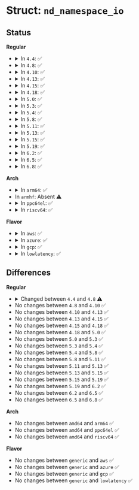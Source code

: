 # Struct: <code>nd_namespace_io</code>

## Status
<b>Regular</b>
<ul>
<li>
<details>
<summary>In <code>4.4</code>: ✅</summary>

```c
struct nd_namespace_io {
    struct nd_namespace_common common;
    struct resource res;
};
```
</details>
</li>
<li>
<details>
<summary>In <code>4.8</code>: ✅</summary>

```c
struct nd_namespace_io {
    struct nd_namespace_common common;
    struct resource res;
    resource_size_t size;
    void *addr;
    struct badblocks bb;
};
```
</details>
</li>
<li>
<details>
<summary>In <code>4.10</code>: ✅</summary>

```c
struct nd_namespace_io {
    struct nd_namespace_common common;
    struct resource res;
    resource_size_t size;
    void *addr;
    struct badblocks bb;
};
```
</details>
</li>
<li>
<details>
<summary>In <code>4.13</code>: ✅</summary>

```c
struct nd_namespace_io {
    struct nd_namespace_common common;
    struct resource res;
    resource_size_t size;
    void *addr;
    struct badblocks bb;
};
```
</details>
</li>
<li>
<details>
<summary>In <code>4.15</code>: ✅</summary>

```c
struct nd_namespace_io {
    struct nd_namespace_common common;
    struct resource res;
    resource_size_t size;
    void *addr;
    struct badblocks bb;
};
```
</details>
</li>
<li>
<details>
<summary>In <code>4.18</code>: ✅</summary>

```c
struct nd_namespace_io {
    struct nd_namespace_common common;
    struct resource res;
    resource_size_t size;
    void *addr;
    struct badblocks bb;
};
```
</details>
</li>
<li>
<details>
<summary>In <code>5.0</code>: ✅</summary>

```c
struct nd_namespace_io {
    struct nd_namespace_common common;
    struct resource res;
    resource_size_t size;
    void *addr;
    struct badblocks bb;
};
```
</details>
</li>
<li>
<details>
<summary>In <code>5.3</code>: ✅</summary>

```c
struct nd_namespace_io {
    struct nd_namespace_common common;
    struct resource res;
    resource_size_t size;
    void *addr;
    struct badblocks bb;
};
```
</details>
</li>
<li>
<details>
<summary>In <code>5.4</code>: ✅</summary>

```c
struct nd_namespace_io {
    struct nd_namespace_common common;
    struct resource res;
    resource_size_t size;
    void *addr;
    struct badblocks bb;
};
```
</details>
</li>
<li>
<details>
<summary>In <code>5.8</code>: ✅</summary>

```c
struct nd_namespace_io {
    struct nd_namespace_common common;
    struct resource res;
    resource_size_t size;
    void *addr;
    struct badblocks bb;
};
```
</details>
</li>
<li>
<details>
<summary>In <code>5.11</code>: ✅</summary>

```c
struct nd_namespace_io {
    struct nd_namespace_common common;
    struct resource res;
    resource_size_t size;
    void *addr;
    struct badblocks bb;
};
```
</details>
</li>
<li>
<details>
<summary>In <code>5.13</code>: ✅</summary>

```c
struct nd_namespace_io {
    struct nd_namespace_common common;
    struct resource res;
    resource_size_t size;
    void *addr;
    struct badblocks bb;
};
```
</details>
</li>
<li>
<details>
<summary>In <code>5.15</code>: ✅</summary>

```c
struct nd_namespace_io {
    struct nd_namespace_common common;
    struct resource res;
    resource_size_t size;
    void *addr;
    struct badblocks bb;
};
```
</details>
</li>
<li>
<details>
<summary>In <code>5.19</code>: ✅</summary>

```c
struct nd_namespace_io {
    struct nd_namespace_common common;
    struct resource res;
    resource_size_t size;
    void *addr;
    struct badblocks bb;
};
```
</details>
</li>
<li>
<details>
<summary>In <code>6.2</code>: ✅</summary>

```c
struct nd_namespace_io {
    struct nd_namespace_common common;
    struct resource res;
    resource_size_t size;
    void *addr;
    struct badblocks bb;
};
```
</details>
</li>
<li>
<details>
<summary>In <code>6.5</code>: ✅</summary>

```c
struct nd_namespace_io {
    struct nd_namespace_common common;
    struct resource res;
    resource_size_t size;
    void *addr;
    struct badblocks bb;
};
```
</details>
</li>
<li>
<details>
<summary>In <code>6.8</code>: ✅</summary>

```c
struct nd_namespace_io {
    struct nd_namespace_common common;
    struct resource res;
    resource_size_t size;
    void *addr;
    struct badblocks bb;
};
```
</details>
</li>
</ul>
<b>Arch</b>
<ul>
<li>
<details>
<summary>In <code>arm64</code>: ✅</summary>

```c
struct nd_namespace_io {
    struct nd_namespace_common common;
    struct resource res;
    resource_size_t size;
    void *addr;
    struct badblocks bb;
};
```
</details>
</li>
<li>
In <code>armhf</code>: Absent ⚠️
</li>
<li>
<details>
<summary>In <code>ppc64el</code>: ✅</summary>

```c
struct nd_namespace_io {
    struct nd_namespace_common common;
    struct resource res;
    resource_size_t size;
    void *addr;
    struct badblocks bb;
};
```
</details>
</li>
<li>
<details>
<summary>In <code>riscv64</code>: ✅</summary>

```c
struct nd_namespace_io {
    struct nd_namespace_common common;
    struct resource res;
    resource_size_t size;
    void *addr;
    struct badblocks bb;
};
```
</details>
</li>
</ul>
<b>Flavor</b>
<ul>
<li>
<details>
<summary>In <code>aws</code>: ✅</summary>

```c
struct nd_namespace_io {
    struct nd_namespace_common common;
    struct resource res;
    resource_size_t size;
    void *addr;
    struct badblocks bb;
};
```
</details>
</li>
<li>
<details>
<summary>In <code>azure</code>: ✅</summary>

```c
struct nd_namespace_io {
    struct nd_namespace_common common;
    struct resource res;
    resource_size_t size;
    void *addr;
    struct badblocks bb;
};
```
</details>
</li>
<li>
<details>
<summary>In <code>gcp</code>: ✅</summary>

```c
struct nd_namespace_io {
    struct nd_namespace_common common;
    struct resource res;
    resource_size_t size;
    void *addr;
    struct badblocks bb;
};
```
</details>
</li>
<li>
<details>
<summary>In <code>lowlatency</code>: ✅</summary>

```c
struct nd_namespace_io {
    struct nd_namespace_common common;
    struct resource res;
    resource_size_t size;
    void *addr;
    struct badblocks bb;
};
```
</details>
</li>
</ul>

## Differences
<b>Regular</b>
<ul>
<li>
<details>
<summary>Changed between <code>4.4</code> and <code>4.8</code> ⚠️</summary>
<ul>
<li>
<b>Field added. </b>
<code>resource_size_t size</code>
</li>
<li>
<b>Field added. </b>
<code>void *addr</code>
</li>
<li>
<b>Field added. </b>
<code>struct badblocks bb</code>
</li>
</ul>
</details>
</li>
<li>
No changes between <code>4.8</code> and <code>4.10</code> ✅
</li>
<li>
No changes between <code>4.10</code> and <code>4.13</code> ✅
</li>
<li>
No changes between <code>4.13</code> and <code>4.15</code> ✅
</li>
<li>
No changes between <code>4.15</code> and <code>4.18</code> ✅
</li>
<li>
No changes between <code>4.18</code> and <code>5.0</code> ✅
</li>
<li>
No changes between <code>5.0</code> and <code>5.3</code> ✅
</li>
<li>
No changes between <code>5.3</code> and <code>5.4</code> ✅
</li>
<li>
No changes between <code>5.4</code> and <code>5.8</code> ✅
</li>
<li>
No changes between <code>5.8</code> and <code>5.11</code> ✅
</li>
<li>
No changes between <code>5.11</code> and <code>5.13</code> ✅
</li>
<li>
No changes between <code>5.13</code> and <code>5.15</code> ✅
</li>
<li>
No changes between <code>5.15</code> and <code>5.19</code> ✅
</li>
<li>
No changes between <code>5.19</code> and <code>6.2</code> ✅
</li>
<li>
No changes between <code>6.2</code> and <code>6.5</code> ✅
</li>
<li>
No changes between <code>6.5</code> and <code>6.8</code> ✅
</li>
</ul>
<b>Arch</b>
<ul>
<li>
No changes between <code>amd64</code> and <code>arm64</code> ✅
</li>
<li>
No changes between <code>amd64</code> and <code>ppc64el</code> ✅
</li>
<li>
No changes between <code>amd64</code> and <code>riscv64</code> ✅
</li>
</ul>
<b>Flavor</b>
<ul>
<li>
No changes between <code>generic</code> and <code>aws</code> ✅
</li>
<li>
No changes between <code>generic</code> and <code>azure</code> ✅
</li>
<li>
No changes between <code>generic</code> and <code>gcp</code> ✅
</li>
<li>
No changes between <code>generic</code> and <code>lowlatency</code> ✅
</li>
</ul>
